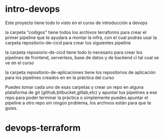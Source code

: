 # intro-devops

Este proyecto tiene todo lo visto en el curso de introducción a devops

la carpeta "codigos" tiene todos los archivos terraforms para crear el primer pipeline que te ayudara a montar la infra, con el cual podrás usar la carpeta repositorio-de-cicd para crear tus siguientes pipeline

la carpeta reposiorio-de-cicd tiene todo lo necesario para crear los pipelines de frontend, serverless, base de datos y de backend ci tal cual se ve en el curso

la carpeta repositorio-de-aplicaciones tiene los repositorios de aplicación para los pipelines creados en en la práctica del curso

Puedes tomar cada uno de esas carpetas y crear un repo en alguna plataforma de git (github,bitbucket,gitlab,etc) y apuntar tus pipelines a ese repo para poder terminar la práctica o simplemente puedes apuntar el pipeline a otro repo sin ningún problema, los archivos están para que te guíes.




# devops-terraform
